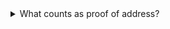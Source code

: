 <details class="govuk-details">
  <summary class="govuk-details__summary">
    <span class="govuk-details__summary-text">
      What counts as proof of address?
    </span>
  </summary>
  <div class="govuk-details__text">
      Acceptable proof of address documents include:
    <ul>
      <li>Mortgage statements</li>
      <li>Bank statements</li>
      <li>Credit card statements</li>
      <li>Utility bills (excluding mobile phone bills)</li>
      <li>Council tax bills</li>
      <li>Benefit statements</li>
    </ul>
  </div>
</details>